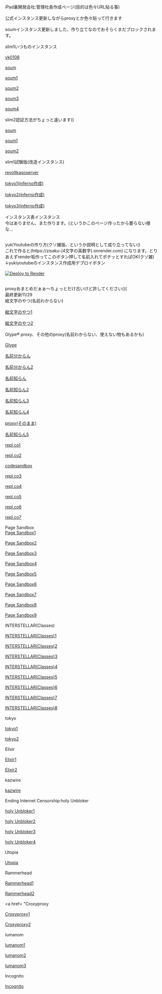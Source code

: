 <br>iPad裏開発会社:管理社長作成ページ(目的は色々URL貼る事)<br/>
<br>公式インスタンス更新しながらproxyとか色々貼って行きます<br/>
<br>soumインスタンス更新しました、作り立てなのでおそらくまだブロックされます。<br/>
<br>slim1いつものインスタンス<br/>
<br><a href= "https://yk0108.onrender.com/blog/" >yk0108</a><br/>
<br><a href= "https://soum-slim1-4-105y.onrender.com/" >soum</a><br/>
<br><a href= "https://soum-slim1-6.onrender.com/" >soum1</a><br/>
<br><a href= "https://soum-slim1-7.onrender.com/" >soum2</a><br/>
<br><a href= "https://soum-slim1-8.onrender.com/" >soum3</a><br/>
<br><a href= "https://soum-slim1-9.onrender.com/" >soum4</a><br/>
<br>slim2認証方法がちょっと違います()<br/>
<br><a href= "https://soum-slim2-6.onrender.com/" >soum</a><br/>
<br><a href= "https://soum-slim2-7.onrender.com/" >soum1</a><br/>
<br><a href= "https://soum-slim2-8.onrender.com/" >soum2</a><br/>
<br>slim1試験版(改造インスタンス)<br/>
<br><a href= "https://revoltkasoserver-uw2q.onrender.com" >revoltkasoserver</a><br/>
<br><a href= "https://tokyo-math.onrender.com/" >tokyo1(inferno作成)</a><br/>
<br><a href= "https://tokyo-english.onrender.com/" >tokyo2(inferno作成)</a><br/>
<br><a href= "https://tokyo-history.onrender.com/" >tokyo3(inferno作成)</a><br/>
<br>インスタンス表インスタンス<br/>
今はありません、また作ります。(というかこのページ作ったから要らない様な…

<br>yukiYoutubeの作り方(クソ雑版、というか説明として成り立ってない()<br/>
これで作ると(https://zisaku-(4文字の英数字).onrender.com)
になります。とりあえずrender垢作ってこのボタン押して名前入れてポチッとすればOK(クソ雑)
<br>↓yukiyoutubeのインスタンス作成用デプロイボタン<br/>
<br><a href="https://render.com/deploy?repo=https://github.com/iPadurakaihatugaisyakannrisyatyou/iPadurakaihatugaisyakannrisyatyou.github.io">
<img src="https://render.com/images/deploy-to-render-button.svg" alt="Deploy to Render"></a><br/>

<br>proxyおまとめだぁぁ〜ちょっとだけ古いけど許してください(((<br/>
最終更新11/29
<br>絵文字のやつ(名前わからない)<br/>
<br><a href= "https://fossil-charming-frill.glitch.me/" >絵文字のやつ1</a><br/>
<br><a href= "https://honorable-handsome-muscari.glitch.me/" >絵文字のやつ2</a><br/>
<br>Glype® proxy、その他のproxy(名前わからない、使えない物もあるかも)<br/>
<br><a href= "https://www.intagent.com/remoteview/" >Glype</a><br/>
<br><a href= "https://www.pc-freak.net/proxy/" >名前分からん</a><br/>
<br><a href= "https://zrr.us/pocketproxy.php" >名前分からん2</a><br/>
<br><a href= "https://37l5cj-8080.csb.app/" >名前知らん</a><br/>
<br><a href= "https://schmidtb.de/p/" >名前知らん2</a><br/>
<br><a href= "https://flow-works.me/" >名前知らん3</a><br/>
<br><a href= "https://zpark.apitest-87f.workers.dev/" >名前知らん4</a><br/>
<br><a href= "https://proxy.com/" >proxy(そのまま)</a><br/>
<br><a href= "https://calco4132023.topvaz.top/" >名前知らん5</a><br/>
<br><a href= "https://uwu-chans-website.aidenreva.repl.co/" >repl.co1</a><br/>
<br><a href= "https://google.aidenreva.repl.co/" >repl.co2</a><br/>
<br><a href= "https://f1znmx.sse.codesandbox.io/" >codesandbox</a><br/>
<br><a href= "https://general-mathematics-beta.googleclassr00m.repl.co/" >repl.co3</a><br/>
<br><a href= "https://paper-farm--gounblocked.repl.co/" >repl.co4</a><br/>
<br><a href= "https://replitcom.newdiscord2.repl.co/" >repl.co5</a><br/>
<br><a href= "https://ultraviolet-working-main-joltx.getunblocked.repl.co/" >repl.co6</a><br/>
<br><a href= "https://math-help-1.aidenreva.repl.co/index.html" >repl.co7</a><br/>
<br>Page Sandbox
<br><a href= "https://zpark.apitest-87f.workers.dev/" >Page Sandbox1</a><br/>
<br><a href= "https://loli.xianyu1.workers.dev/" >Page Sandbox2</a><br/>
<br><a href= "https://loli.xianyu2.workers.dev/" >Page Sandbox3</a><br/>
<br><a href= "https://loli.xianyu3.workers.dev/" >Page Sandbox4</a><br/>
<br><a href= "https://loli.xianyu4.workers.dev/" >Page Sandbox5</a><br/>
<br><a href= "https://loli.xianyu5.workers.dev/" >Page Sandbox6</a><br/>
<br><a href= "https://loli.xianyu6.workers.dev/" >Page Sandbox7</a><br/>
<br><a href= "https://loli.xianyu8.workers.dev/" >Page Sandbox8</a><br/>
<br><a href= "https://loli.xianyu9.workers.dev/" >Page Sandbox9</a><br/>
<br>INTERSTELLAR(Classes)<br/>
<br><a href= "https://geometrytip.tech/" >INTERSTELLAR(Classes)1</a><br/>
<br><a href= "https://interstellar.hop.sh/" >INTERSTELLAR(Classes)2</a><br/>
<br><a href= "https://www.algebraxyz.com/" >INTERSTELLAR(Classes)3</a><br/>
<br><a href= "https://csx6060coolbeansstore.artclass.site/apps.html" >INTERSTELLAR(Classes)4</a><br/>
<br><a href= "https://interstellar-3.hop.sh/" >INTERSTELLAR(Classes)5</a><br/>
<br><a href= "https://interstellar-15.hop.sh/" >INTERSTELLAR(Classes)6</a><br/>
<br><a href= "https://world-news.inthepress.org/" >INTERSTELLAR(Classes)7</a><br/>
<br><a href= "https://photography.ryanandjen.org/" >INTERSTELLAR(Classes)8</a><br/>
<br>tokyo<br/>
<br><a href= "https://tokyo.hop.sh/" >tokyo1</a><br/>
<br><a href= "https://tokyo-a.hop.sh/" >tokyo2</a><br/>
<br>Elixir<br/>
<br><a href= "https://codingproject4school-2.gounblocked.repl.co/" >Elixir1</a><br/>
<br><a href= "https://elixir-1.googleclassr00m.repl.co/" >Elixir2</a><br/>
<br>kazwire<br/>
<br><a href= "https://edu.srcsb.com/apps/google" >kazwire</a><br/>
<br>Ending Internet Censorship:holy Unbloker<br/>
<br><a href= "https://holy.mathtutoringwithlove.info/" >holy Unbloker1</a><br/>
<br><a href= "https://thechefmethod.com/" >holy Unbloker2</a><br/>
<br><a href= "https://cheapdogs.org/" >holy Unbloker3</a><br/>
<br><a href= "https://huanacademy.org/" >holy Unbloker4</a><br/>
<br>Utopia<br/>
<br><a href= "https://ancienthistory.website/" >Utopia</a><br/>
<br>Rammerhead<br/>
<br><a href= "https://cool.portalwebvillamercedes.gob.ar/" >Rammerhead1</a><br/>
<br><a href= "https://ultraunblocker.tk/" >Rammerhead2</a><br/>
<br><a href= "Croxyproxy<br/>
<br><a href= "https://157.230.113.153/" >Croxyproxy1</a><br/>
<br><a href= "https://www.nanaharu-noble.com/?__cpo=1" >Croxyproxy2</a><br/>
<br>lumanom<br/>
<br><a href= "https://lumanom.takunm.repl.co/" >lumanom1</a><br/>
<br><a href= "https://lumanom-2.takesuke.repl.co/" >lumanom2</a><br/>
<br><a href= "https://masare1.pekisuno.repl.co/" >lumanom3</a><br/>
<br>lncognito<br/>
<br><a href= "https://incognito.mangolango123.repl.co/" >lncognito</a><br/>
